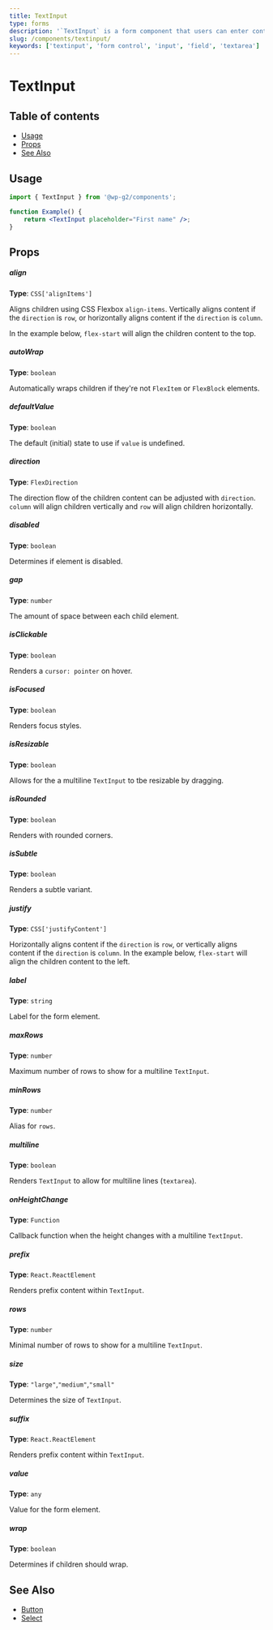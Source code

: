 ```yaml
---
title: TextInput
type: forms
description: '`TextInput` is a form component that users can enter content into.'
slug: /components/textinput/
keywords: ['textinput', 'form control', 'input', 'field', 'textarea']
---
```


# TextInput

## Table of contents

<!-- START doctoc generated TOC please keep comment here to allow auto update -->
<!-- DON'T EDIT THIS SECTION, INSTEAD RE-RUN doctoc TO UPDATE -->

-   [Usage](#usage)
-   [Props](#props)
-   [See Also](#see-also)

<!-- END doctoc generated TOC please keep comment here to allow auto update -->

<!-- Automatically Generated. DO NOT EDIT THIS FILE. -->
<!-- Instead, edit packages/website/src/docs/components/forms/textinput.mdx -->

<!-- props -->

<!-- Automatically Generated -->

## Usage

```jsx live
import { TextInput } from '@wp-g2/components';

function Example() {
	return <TextInput placeholder="First name" />;
}
```

## Props

##### align

**Type**: `CSS['alignItems']`

Aligns children using CSS Flexbox `align-items`. Vertically aligns content if the `direction` is `row`, or horizontally aligns content if the `direction` is `column`.

In the example below, `flex-start` will align the children content to the top.

##### autoWrap

**Type**: `boolean`

Automatically wraps children if they're not `FlexItem` or `FlexBlock` elements.

##### defaultValue

**Type**: `boolean`

The default (initial) state to use if `value` is undefined.

##### direction

**Type**: `FlexDirection`

The direction flow of the children content can be adjusted with `direction`. `column` will align children vertically and `row` will align children horizontally.

##### disabled

**Type**: `boolean`

Determines if element is disabled.

##### gap

**Type**: `number`

The amount of space between each child element.

##### isClickable

**Type**: `boolean`

Renders a `cursor: pointer` on hover.

##### isFocused

**Type**: `boolean`

Renders focus styles.

##### isResizable

**Type**: `boolean`

Allows for the a multiline `TextInput` to tbe resizable by dragging.

##### isRounded

**Type**: `boolean`

Renders with rounded corners.

##### isSubtle

**Type**: `boolean`

Renders a subtle variant.

##### justify

**Type**: `CSS['justifyContent']`

Horizontally aligns content if the `direction` is `row`, or vertically aligns content if the `direction` is `column`.
In the example below, `flex-start` will align the children content to the left.

##### label

**Type**: `string`

Label for the form element.

##### maxRows

**Type**: `number`

Maximum number of rows to show for a multiline `TextInput`.

##### minRows

**Type**: `number`

Alias for `rows`.

##### multiline

**Type**: `boolean`

Renders `TextInput` to allow for multiline lines (`textarea`).

##### onHeightChange

**Type**: `Function`

Callback function when the height changes with a multiline `TextInput`.

##### prefix

**Type**: `React.ReactElement`

Renders prefix content within `TextInput`.

##### rows

**Type**: `number`

Minimal number of rows to show for a multiline `TextInput`.

##### size

**Type**: `"large"`,`"medium"`,`"small"`

Determines the size of `TextInput`.

##### suffix

**Type**: `React.ReactElement`

Renders prefix content within `TextInput`.

##### value

**Type**: `any`

Value for the form element.

##### wrap

**Type**: `boolean`

Determines if children should wrap.

<!-- /Automatically Generated -->
<!-- /props -->

## See Also

-   [Button](/components/button/)
-   [Select](/components/select/)
